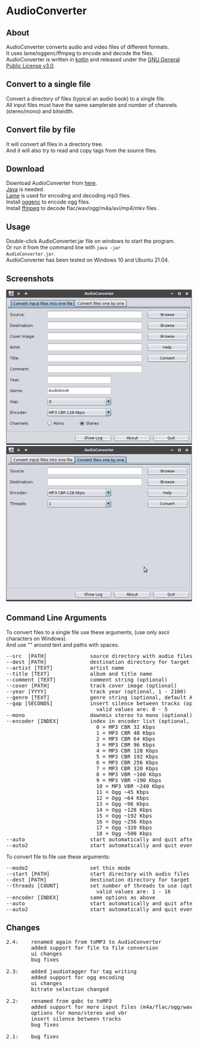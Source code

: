 # AudioConverter

## About
AudioConverter converts audio and video files of different formats.  
It uses lame/oggenc/ffmpeg to encode and decode the files.  
AudioConverter is  written in [kotlin](https://kotlinlang.org) and released under the [GNU General Public License v3.0](LICENSE).  

## Convert to a single file
Convert a directory of files (typical an audio book) to a single file.  
All input files must have the same samplerate and number of channels (stereo/mono) and bitwidth.  

## Convert file by file
It will convert all files in a directory tree.  
And it will also try to read and copy tags from the source files.  

## Download
Download AudioConverter from [here](https://github.com/gnuwimp/AudioConverter/releases).  
[Java](https://java.com) is needed.  
[Lame](https://lame.sourceforge.io) is used for encoding and decoding mp3 files.  
Install [oggenc](https://www.xiph.org/ogg) to encode ogg files.  
Install [ffmpeg](https://www.ffmpeg.org) to decode flac/wav/ogg/m4a/avi/mp4/mkv files .

## Usage
Double-click AudioConverter.jar file on windows to start the program.  
Or run it from the command line with <code>java -jar AudioConverter.jar</code>.  
AudioConverter has been tested on Windows 10 and Ubuntu 21.04.  

## Screenshots
<img src="images/audioconverter.png"/><br>
<img src="images/audioconverter-2.png"/>

## Command Line Arguments  
To convert files to a single file use these arguments, (use only ascii characters on Windows).  
And use "" around text and paths with spaces.  
<pre>
--src  [PATH]              source directory with audio files
--dest [PATH]              destination directory for target file
--artist [TEXT]            artist name
--title [TEXT]             album and title name
--comment [TEXT]           comment string (optional)
--cover [PATH]             track cover image (optional)
--year [YYYY]              track year (optional, 1 - 2100)
--genre [TEXT]             genre string (optional, default Audiobook)
--gap [SECONDS]            insert silence between tracks (optional, default 0)
                             valid values are: 0 - 5
--mono                     downmix stereo to mono (optional)
--encoder [INDEX]          index in encoder list (optional, default 4 -> MP3 CBR 128 Kbps)
                             0 = MP3 CBR 32 Kbps
                             1 = MP3 CBR 48 Kbps
                             2 = MP3 CBR 64 Kbps
                             3 = MP3 CBR 96 Kbps
                             4 = MP3 CBR 128 Kbps
                             5 = MP3 CBR 192 Kbps
                             6 = MP3 CBR 256 Kbps
                             7 = MP3 CBR 320 Kbps
                             8 = MP3 VBR ~160 Kbps
                             9 = MP3 VBR ~190 Kbps
                             10 = MP3 VBR ~240 Kbps
                             11 = Ogg ~45 Kbps
                             12 = Ogg ~64 Kbps
                             13 = Ogg ~96 Kbps
                             14 = Ogg ~128 Kbps
                             15 = Ogg ~192 Kbps
                             16 = Ogg ~256 Kbps
                             17 = Ogg ~320 Kbps
                             18 = Ogg ~500 Kbps
--auto                     start automatically and quit after successful encoding (optional)
--auto2                    start automatically and quit even for error (optional)
</pre>

To convert file to file use these arguments:
<pre>
--mode2                    set this mode
--start [PATH]             start directory with audio files
--dest [PATH]              destination directory for target file
--threads [COUNT]          set number of threads to use (optional, default 1)
                             valid values are: 1 - 16
--encoder [INDEX]          same options as above
--auto                     start automatically and quit after successful encoding (optional)
--auto2                    start automatically and quit even for error (optional)
</pre>

## Changes
<pre>
2.4:    renamed again from toMP3 to AudioConverter
        added support for file to file conversion
        ui changes
        bug fixes

2.3:    added jaudiotagger for tag writing
        added support for ogg encoding
        ui changes
        bitrate selection changed

2.2:    renamed from gabc to toMP3
        added support for more input files (m4a/flac/ogg/wav/avi/mkv/mp4)
        options for mono/stereo and vbr
        insert silence between tracks
        bug fixes

2.1:    bug fixes
</pre>
